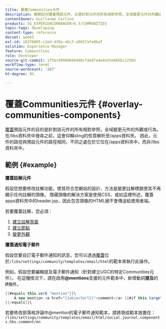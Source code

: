 ```yaml
---
title: 覆蓋Communities元件
description: 瞭解如何覆蓋預設元件，以便針對元件的所有相對參照，全域變更元件的外觀或行為。
contentOwner: Guillaume Carlino
products: SG_EXPERIENCEMANAGER/6.5/COMMUNITIES
topic-tags: developing
content-type: reference
docset: aem65
exl-id: 18376805-c2ed-439a-abc7-e9657afe8baf
solution: Experience Manager
feature: Communities
role: Developer
source-git-commit: 1f56c99980846400cfde8fa4e9a55e885bc2258d
workflow-type: tm+mt
source-wordcount: '267'
ht-degree: 0%

---
```


# 覆蓋Communities元件 {#overlay-communities-components}

[覆蓋](/help/communities/client-customize.md#overlays)預設元件的目的是針對該元件的所有相對參照，全域變更元件的外觀或行為。 在/libs資料夾中搜尋之前，這會仰賴sling的性質解析至/apps資料夾。 因此，元件的路徑與預設元件的路徑相同，不同之處在於它位在/apps資料夾中，而非/libs資料夾中。

## 範例 {#example}

**覆蓋註解元件**

假設您想要修改註解功能，使其符合您網站的設計，方法是變更註解標題使其不再顯示任何註解的頭像。 隱藏頭像的解決方案是使用CSS，或如這裡所述，覆蓋apps資料夾中的header.jsp，因此包含頭像的HTML絕不會傳送給使用者端。

若要覆蓋註解，您必須：

1. [建立註解頁面](/help/communities/overlay-create-comments-page.md)
1. [建立節點](/help/communities/overlay-create-nodes.md)
1. [變更外觀](/help/communities/overlay-alter-appearance.md)

**覆蓋通知電子郵件**

假設您要自訂電子郵件通知的訊息，您可以透過[覆蓋](/help/communities/client-customize.md#overlays)位於`/libs/settings/community/templates/email/html`的範本來執行此操作。

例如，假設您要編輯提及電子郵件通知（針對建立UGC的特定Communities元件）。 在這種情況下，請在啟用&#x200B;**@mentions**&#x200B;支援的元件範本中，新增動詞&#x200B;**提及**&#x200B;的&#x200B;**if**&#x200B;條件。

```java
{{#equals this.verb "mention"}}\
    A new mention <a href="{{objectUrl}}">comment</a> {{#if this.target.properties.[jcr:title]}}to the article "{{{target.displayName}}}" {{/if}}was added by {{{user.name}}} on {{dateUtil this.published format="EEE, d MMM yyyy HH:mm:ss z"}}.\n \
{{/equals}}\
```

若要修改部落格評論中@mention的電子郵件通知範本，請將現成範本放置在： `/libs/settings/community/templates/email/html/social.journal.components.hbs.comment/en`

